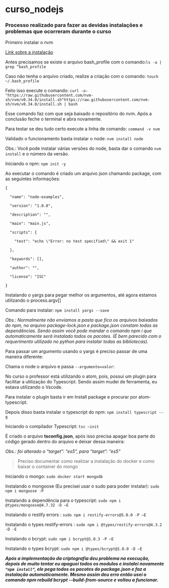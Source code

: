 # curso_nodejs
### Processo realizado para fazer as devidas instalações e problemas que ocorreram durante o curso

Primeiro instalar o nvm 

[Link sobre a instalação](https://github.com/nvm-sh/nvm#install--update-script)

Antes precisamos se existe o arquivo bash_profile com o comando:`ls -a | grep “bash_profile`

Caso não tenha o arquivo criado, realize a criação com o comando:  `touch ~/.bash_profile`

Feito isso execute o comando: `curl -o- "https://raw.githubusercontent.com/nvm-sh/nvm/v0.34.0/install.sh"https://raw.githubusercontent.com/nvm-sh/nvm/v0.34.0/install.sh | bash`

Esse comando faz com que seja baixado o repositório do nvm. Após a conclusão feche o terminal e abra novamente.

Para testar se deu tudo certo execute a linha de comando: `command -v nvm`

Validado o funcionamento basta instalar o node: `nvm install node`

Obs.: Você pode instalar várias versões do node, basta dar o comando `nvm install` e o número da versão. 



Iniciando o npm: `npm init -y`

Ao executar o comando é criado um arquivo json chamando package, com as seguintes informações: 
```
{ 

  "name": "node-examples", 

  "version": "1.0.0", 

  "description": "", 

  "main": "main.js", 

  "scripts": { 

    "test": "echo \"Error: no test specified\" && exit 1" 

  }, 

  "keywords": [], 

  "author": "", 

  "license": "ISC" 

} 
```
 
Instalando o yargs para pegar melhor os argumentos, até agora estamos utilizando o process.argv[] 

Comando para instalar: `npm install yargs --save`

*Obs.: Normalmente não enviamos a pasta que fica os arquivos baixados do npm, no arquivo package-lock.json e package.json constam todas as dependências. Sendo assim você pode mandar o comando npm i que automaticamente será instalado todos os pacotes. (É bem parecido com o requerimento utilizado no python para instalar todas as bibliotecas).*

Para passar um argumento usando o yargs é preciso passar de uma maneira diferente:  

Chama o node o arquivo e passa `--argumento=valor`: 

No curso o professor está utilizando o atom, pois, possui um plugin para facilitar a utilização do Typescript. Sendo assim mudei de ferramenta, eu estava utilizando o Vscode. 

Para instalar o plugin basta ir em Install package e procurar por atom-typescript. 

Depois disso basta instalar o typescript do npm: `npm install typescript --g`

 
Iniciando o compilador Typescript: `tsc –init`

É criado o arquivo **tsconfig.json**, após isso precisa apagar boa parte do código gerado dentro do arquivo e deixar dessa maneira: 

*Obs.: foi alterado o “target”: “es5”, para “target”: “es5”*

> Preciso documentar como realizar a instalação do docker e como baixar o container do mongo 

Iniciando o mongo: `sudo docker start mongodb`


Instalando o mongoose (Eu precisei usar o sudo para poder instalar): `sudo npm i mongoose -P`

Instalando a dependência para o typescript: `sudo npm i @types/mongoose@4.7.32 -D –E`


Instalando o restify errors : `sudo npm i restify-errors@5.0.0 -P –E`

Instalando o types restify-errors : `sudo npm i @types/restify-errors@4.3.2 -D -E`

Instalando o bcrypt: `sudo npm i bcrypt@1.0.3 -P –E`

Instalando o types bcrypt: `sudo npm i @types/bcrypt@1.0.0 -D –E`

***Após a implementação da criptografia deu problema na execução, depois de muito tentar eu apaguei todos os modulos e instalei novamente `“npm install”`, ele pega todos os pacotes do package.json e faz a instalação automaticamente. Mesmo assim deu erro então usei o comando npm rebuild bcrypt --build-from-source e voltou a funcionar.***